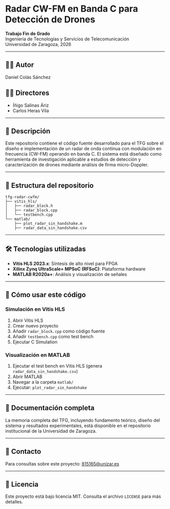 # Radar CW-FM en Banda C para Detección de Drones

**Trabajo Fin de Grado**  
Ingeniería de Tecnologías y Servicios de Telecomunicación  
Universidad de Zaragoza, 2026

---

## 👨‍🎓 Autor
Daniel Colás Sánchez

## 👨‍🏫 Directores
- Íñigo Salinas Áriz
- Carlos Heras Vila

---

## 📖 Descripción

Este repositorio contiene el código fuente desarrollado para el TFG sobre el diseño e implementación de un radar de onda continua con modulación en frecuencia (CW-FM) operando en banda C. El sistema está diseñado como herramienta de investigación aplicable a estudios de detección y caracterización de drones mediante análisis de firma micro-Doppler.

---

## 📁 Estructura del repositorio
```
tfg-radar-cwfm/
├── vitis_hls/
│   ├── radar_block.h
│   ├── radar_block.cpp
│   └── testbench.cpp
└── matlab/
    ├── plot_radar_sin_handshake.m
    ├── radar_data_sin_handshake.csv
```

---

## 🛠️ Tecnologías utilizadas

- **Vitis HLS 2023.x**: Síntesis de alto nivel para FPGA
- **Xilinx Zynq UltraScale+ MPSoC (RFSoC)**: Plataforma hardware
- **MATLAB R2020a+**: Análisis y visualización de señales

---

## 🚀 Cómo usar este código

### Simulación en Vitis HLS

1. Abrir Vitis HLS
2. Crear nuevo proyecto
3. Añadir `radar_block.cpp` como código fuente
4. Añadir `testbench.cpp` como test bench
5. Ejecutar C Simulation

### Visualización en MATLAB

1. Ejecutar el test bench en Vitis HLS (genera `radar_data_sin_handshake.csv`)
2. Abrir MATLAB
3. Navegar a la carpeta `matlab/`
4. Ejecutar: `plot_radar_sin_handshake`

---

## 📄 Documentación completa

La memoria completa del TFG, incluyendo fundamento teórico, diseño del sistema y resultados experimentales, está disponible en el repositorio institucional de la Universidad de Zaragoza.

---

## 📧 Contacto

Para consultas sobre este proyecto: 815165@unizar.es

---

## 📜 Licencia

Este proyecto está bajo licencia MIT. Consulta el archivo `LICENSE` para más detalles.
```
